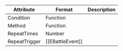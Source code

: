 | Attribute     | Format           | Description |
| ------------- | ---------------- | ----------- |
| Condition     | Function         |             |
| Method        | Function         |             |
| RepeatTimes   | Number           |             |
| RepeatTrigger | [[EBattleEvent]] |             |
